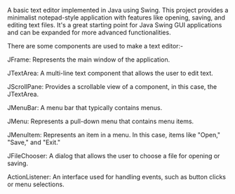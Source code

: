 A basic text editor implemented in Java using Swing. This project provides a minimalist notepad-style application with features like opening, saving, and editing text files. It's a great starting point for Java Swing GUI applications and can be expanded for more advanced functionalities.

There are some components are used to make a text editor:-

JFrame: Represents the main window of the application.

JTextArea: A multi-line text component that allows the user to edit text.

JScrollPane: Provides a scrollable view of a component, in this case, the JTextArea.

JMenuBar: A menu bar that typically contains menus.

JMenu: Represents a pull-down menu that contains menu items.

JMenuItem: Represents an item in a menu. In this case, items like "Open," "Save," and "Exit."

JFileChooser: A dialog that allows the user to choose a file for opening or saving.

ActionListener: An interface used for handling events, such as button clicks or menu selections.
